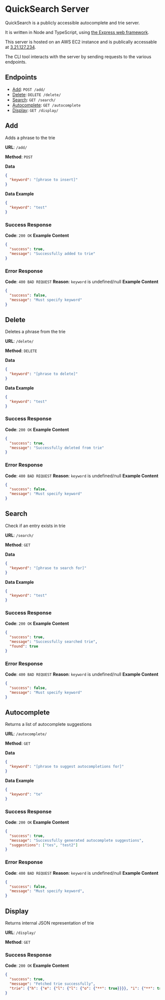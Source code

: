 # QuickSearch Server
QuickSearch is a publicly accessible autocomplete and trie server.

It is written in Node and TypeScript, using [the Express web framework](https://expressjs.com/).

This server is hosted on an AWS EC2 instance and is publically accessable at [3.21.127.234](http://3.21.127.234).

The CLI tool interacts with the server by sending requests to the various endpoints.

## Endpoints

* [Add](#add): `POST /add/`
* [Delete](#delete): `DELETE /delete/`
* [Search](#search): `GET /search/`
* [Autocomplete](#autocomplete): `GET /autocomplete`
* [Display](#display): `GET /display/`


## Add
Adds a phrase to the trie

**URL**: `/add/`

**Method**: `POST`

**Data**
```json
{
  "keyword": "[phrase to insert]"
}
```
**Data Example**
```json
{
  "keyword": "test"
}
```
### Success Response
**Code**: `200 OK`
**Example Content**
```json
{
  "success": true,
  "message": "Successfully added to trie"
}
```
### Error Response
**Code**: `400 BAD REQUEST`
**Reason**: `keyword` is undefined/null
**Example Content**
```json
{
  "success": false,
  "message": "Must specify keyword"
}
```

## Delete
Deletes a phrase from the trie

**URL**: `/delete/`

**Method**: `DELETE`

**Data**
```json
{
  "keyword": "[phrase to delete]"
}
```
**Data Example**
```json
{
  "keyword": "test"
}
```
### Success Response
**Code**: `200 OK`
**Example Content**
```json
{
  "success": true,
  "message": "Successfully deleted from trie"
}
```
### Error Response
**Code**: `400 BAD REQUEST`
**Reason**: `keyword` is undefined/null
**Example Content**
```json
{
  "success": false,
  "message": "Must specify keyword"
}
```

## Search
Check if an entry exists in trie

**URL**: `/search/`

**Method**: `GET`

**Data**
```json
{
  "keyword": "[phrase to search for]"
}
```
**Data Example**
```json
{
  "keyword": "test"
}
```
### Success Response
**Code**: `200 OK`
**Example Content**
```json
{
  "success": true,
  "message": "Successfully searched trie",
  "found": true
}
```
### Error Response
**Code**: `400 BAD REQUEST`
**Reason**: `keyword` is undefined/null
**Example Content**
```json
{
  "success": false,
  "message": "Must specify keyword"
}
```

## Autocomplete
Returns a list of autocomplete suggestions

**URL**: `/autocomplete/`

**Method**: `GET`

**Data**
```json
{
  "keyword": "[phrase to suggest autocompletions for]"
}
```
**Data Example**
```json
{
  "keyword": "te"
}
```
### Success Response
**Code**: `200 OK`
**Example Content**
```json
{
  "success": true,
  "message": "Successfully generated autocomplete suggestions",
  "suggestions": ["tes", "test2"]
}
```
### Error Response
**Code**: `400 BAD REQUEST`
**Reason**: `keyword` is undefined/null
**Example Content**
```json
{
  "success": false,
  "message": "Must specify keyword",
}
```

## Display
Returns internal JSON representation of trie

**URL**: `/display/`

**Method**: `GET`

### Success Response
**Code**: `200 OK`
**Example Content**
```json
{
  "success": true,
  "message": "Fetched trie successfully",
  "trie": {"h": {"e": {"l": {"l": {"o": {"**": true}}}}, "i": {"**": true}}}
}
```
